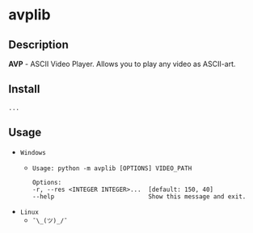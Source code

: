 # avplib
## Description
**AVP** - ASCII Video Player. Allows you to play any video as ASCII-art.

## Install
```
...
```

## Usage
- `Windows`
    -   ```
        Usage: python -m avplib [OPTIONS] VIDEO_PATH

        Options:
        -r, --res <INTEGER INTEGER>...  [default: 150, 40]
        --help                          Show this message and exit.
        ```
- `Linux`
    - `¯\_(ツ)_/¯`